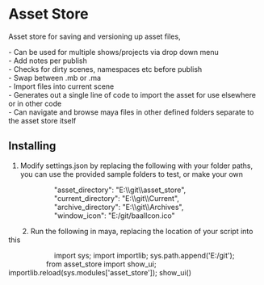 <h1><strong>Asset Store</strong></h1>

<p>Asset store for saving and versioning up asset files,</p>

<p>- Can be used for multiple shows/projects via drop down menu<br />
- Add notes per publish<br />
- Checks for dirty scenes, namespaces etc before publish<br />
- Swap between .mb or .ma<br />
- Import files into current scene<br />
- Generates out a single line of code to import the asset for use elsewhere or in other code<br />
- Can navigate and browse maya files in other defined folders separate to the asset store itself</p>

<h2>Installing</h2>

<ol dir="auto">
	<li>
	<p>Modify settings.json by replacing the following with your folder paths, you can use the provided sample folders to test, or make your own</p>
	</li>
</ol>

<p>&nbsp;&nbsp;&nbsp;&nbsp;&nbsp;&nbsp;&nbsp;&nbsp;&nbsp;&nbsp;&nbsp;&nbsp;&nbsp;&nbsp;&nbsp;&nbsp;&nbsp;&nbsp;&nbsp;&nbsp;&nbsp;&nbsp; &quot;asset_directory&quot;: &quot;E:\\git\\asset_store&quot;,<br />
&nbsp;&nbsp;&nbsp; &nbsp;&nbsp;&nbsp;&nbsp;&nbsp;&nbsp;&nbsp;&nbsp;&nbsp;&nbsp;&nbsp;&nbsp;&nbsp;&nbsp;&nbsp;&nbsp;&nbsp;&nbsp; &quot;current_directory&quot;: &quot;E:\\git\\Current&quot;,<br />
&nbsp;&nbsp;&nbsp; &nbsp;&nbsp;&nbsp;&nbsp;&nbsp;&nbsp;&nbsp;&nbsp;&nbsp;&nbsp;&nbsp;&nbsp;&nbsp;&nbsp;&nbsp;&nbsp;&nbsp;&nbsp; &quot;archive_directory&quot;: &quot;E:\\git\\Archives&quot;,<br />
&nbsp;&nbsp;&nbsp; &nbsp;&nbsp;&nbsp;&nbsp;&nbsp;&nbsp;&nbsp;&nbsp;&nbsp;&nbsp;&nbsp;&nbsp;&nbsp;&nbsp;&nbsp;&nbsp;&nbsp;&nbsp; &quot;window_icon&quot;: &quot;E:/git/baalIcon.ico&quot;</p>

<p>&nbsp;&nbsp;&nbsp;&nbsp;&nbsp;&nbsp; 2. Run the following in maya, replacing the location of your script into this</p>

<p>&nbsp;&nbsp;&nbsp;&nbsp;&nbsp;&nbsp;&nbsp;&nbsp;&nbsp;&nbsp;&nbsp;&nbsp;&nbsp;&nbsp;&nbsp;&nbsp;&nbsp;&nbsp;&nbsp;&nbsp;&nbsp;&nbsp; import sys; import importlib; sys.path.append(&#39;E:/git&#39;);<br />
&nbsp;&nbsp;&nbsp;&nbsp;&nbsp;&nbsp;&nbsp;&nbsp;&nbsp;&nbsp;&nbsp;&nbsp;&nbsp;&nbsp;&nbsp;&nbsp;&nbsp;&nbsp; from asset_store import show_ui; importlib.reload(sys.modules[&#39;asset_store&#39;]); show_ui()</p>

<p>&nbsp;</p>
